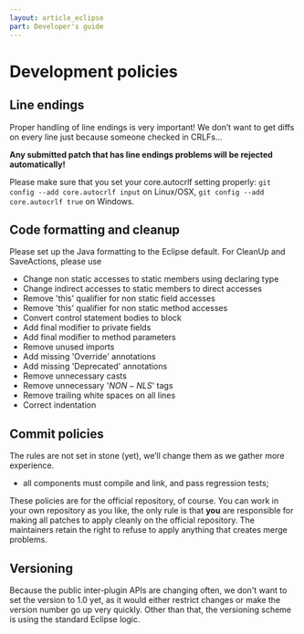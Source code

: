 ```yaml
---
layout: article_eclipse
part: Developer's guide
---
```


# Development policies

## Line endings

Proper handling of line endings is very important! We don’t want to get
diffs on every line just because someone checked in CRLFs…

**Any submitted patch that has line endings problems will be rejected
automatically!**

Please make sure that you set your core.autocrlf setting properly:
`git config --add core.autocrlf input` on Linux/OSX,
`git config --add core.autocrlf true` on Windows.

## Code formatting and cleanup

Please set up the Java formatting to the Eclipse default. For CleanUp
and SaveActions, please use

- Change non static accesses to static members using declaring type
- Change indirect accesses to static members to direct accesses
- Remove 'this' qualifier for non static field accesses
- Remove 'this' qualifier for non static method accesses
- Convert control statement bodies to block
- Add final modifier to private fields
- Add final modifier to method parameters
- Remove unused imports
- Add missing 'Override' annotations
- Add missing 'Deprecated' annotations
- Remove unnecessary casts
- Remove unnecessary '$NON-NLS$' tags
- Remove trailing white spaces on all lines
- Correct indentation

## Commit policies

The rules are not set in stone (yet), we’ll change them as we
gather more experience.

- all components must compile and link, and pass regression tests;

These policies are for the official repository, of course. You can work
in your own repository as you like, the only rule is that **you** are
responsible for making all patches to apply cleanly on the official
repository. The maintainers retain the right to refuse to apply anything
that creates merge problems.

## Versioning

Because the public inter-plugin APIs are changing often, we don't want to set the version to 1.0 yet, as it would either restrict changes or make the version number go up very quickly. Other than that, the versioning scheme is using the standard Eclipse logic.


